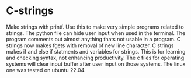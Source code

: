 # C-strings
Make strings with printf.
Use this to make very simple programs related to strings.
The python file can hide user input when used in the terminal.
The program comments out almost anything thats not usable in a program.
C strings now makes fgets with removal of new line character.
C strings makes if and else if statments and variables for strings.
This is for learning and checking syntax, not enhancing productivity.
The c files for operating systems will clear input buffer after user input on those systems.
The linux one was tested on ubuntu 22.04.
